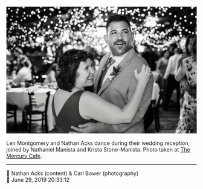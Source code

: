 ![Len Montgomery and Nathan Acks during their “first dance”](assets/0eec8564473b04e70b7ee23e9d0a7894.webp)

Len Montgomery and Nathan Acks dance during their wedding reception, joined by Nathaniel Manista and Krista Stone-Manista. Photo taken at [The Mercury Cafe](http://mercurycafe.com/).

- - - -

<span aria-hidden="true">👥</span> Nathan Acks (content) & Carl Bower (photography)  
<span aria-hidden="true">📅</span> June 29, 2019 20:33:12
